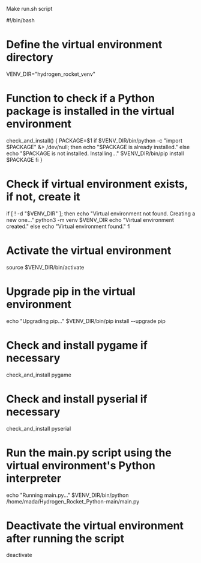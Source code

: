 Make run.sh script


#!/bin/bash

# Define the virtual environment directory
VENV_DIR="hydrogen_rocket_venv"

# Function to check if a Python package is installed in the virtual environment
check_and_install() {
    PACKAGE=$1
    if $VENV_DIR/bin/python -c "import $PACKAGE" &> /dev/null; then
        echo "$PACKAGE is already installed."
    else
        echo "$PACKAGE is not installed. Installing..."
        $VENV_DIR/bin/pip install $PACKAGE
    fi
}

# Check if virtual environment exists, if not, create it
if [ ! -d "$VENV_DIR" ]; then
    echo "Virtual environment not found. Creating a new one..."
    python3 -m venv $VENV_DIR
    echo "Virtual environment created."
else
    echo "Virtual environment found."
fi

# Activate the virtual environment
source $VENV_DIR/bin/activate

# Upgrade pip in the virtual environment
echo "Upgrading pip..."
$VENV_DIR/bin/pip install --upgrade pip

# Check and install pygame if necessary
check_and_install pygame

# Check and install pyserial if necessary
check_and_install pyserial

# Run the main.py script using the virtual environment's Python interpreter
echo "Running main.py..."
$VENV_DIR/bin/python /home/mada/Hydrogen_Rocket_Python-main/main.py

# Deactivate the virtual environment after running the script
deactivate
